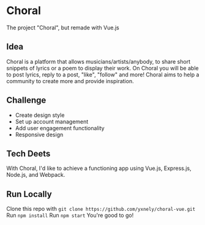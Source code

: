 # Choral

The project "Choral", but remade with Vue.js

## Idea
Choral is a platform that allows musicians/artists/anybody, to share short snippets of lyrics or a poem to display their work. On Choral you will be able to post lyrics, reply to a post, "like", "follow" and more! Choral aims to help a community to create more and provide inspiration.

## Challenge
* Create design style
* Set up account management
* Add user engagement functionality
* Responsive design

## Tech Deets
With Choral, I'd like to achieve a functioning app using Vue.js, Express.js, Node.js, and Webpack.

## Run Locally
Clone this repo with `git clone https://github.com/yxnely/choral-vue.git`
Run `npm install`
Run `npm start`
You're good to go!